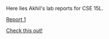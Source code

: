 Here lies Akhil's lab reports for CSE 15L.

[Report 1](./reports/report1.md)

[Check this out!](!!!.md)
